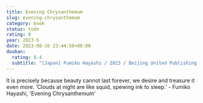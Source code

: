 ```yaml
---
title: Evening Chrysanthemum
slug: evening-chrysanthemum
category: book
status: todo
rating: 0
year: 2023-5
date: 2023-08-16 23:44:50+08:00
douban:
  rating: 8.4
  subtitle: "[Japan] Fumiko Hayashi / 2023 / Beijing United Publishing Company"
---
```


It is precisely because beauty cannot last forever, we desire and treasure it even more. ‘Clouds at night are like squid, spewing ink to sleep.’ - Fumiko Hayashi, 'Evening Chrysanthemum'
